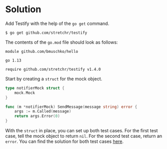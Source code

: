 # Solution

Add Testify with the help of the `go get` command.

```shell
$ go get github.com/stretchr/testify
```

The contents of the `go.mod` file should look as follows:

```
module github.com/bmuschko/hello

go 1.13

require github.com/stretchr/testify v1.4.0
```

Start by creating a `struct` for the mock object.

```go
type notifierMock struct {
	mock.Mock
}

func (m *notifierMock) SendMessage(message string) error {
	args := m.Called(message)
	return args.Error(0)
}
```

With the `struct` in place, you can set up both test cases. For the first test case, tell the mock object to return `nil`. For the second test case, return an `error`. You can find the solution for both test cases [here](./shopping_test.go).